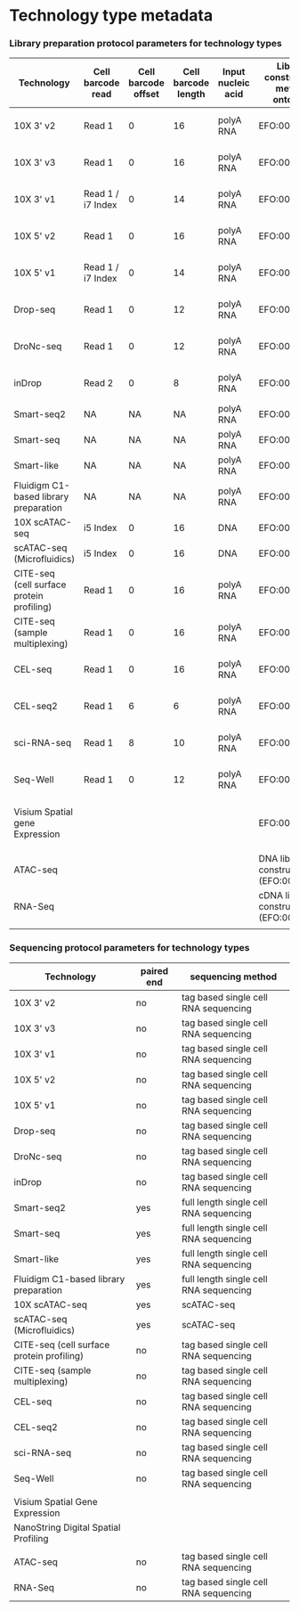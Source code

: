 # Technology type metadata


### Library preparation protocol parameters for technology types


| Technology                                 | Cell barcode read | Cell barcode offset | Cell barcode length | Input nucleic acid | Library construction method ontology       | End bias    | Primer  | strand    | Umi barcode read | Umi barcode offset | Umi barcode length |
|--------------------------------------------|-------------------|---------------------|---------------------|--------------------|--------------------------------------------------|-------------|---------|-----------|------------------|--------------------|--------------------|
| 10X 3' v2                                  | Read 1            | 0                   | 16                  | polyA RNA          | EFO:0009899                                      | 3 prime tag | poly-dT | first     | Read 1           | 16                 | 10                 |
| 10X 3' v3                                  | Read 1            | 0                   | 16                  | polyA RNA          | EFO:0009922                                      | 3 prime tag | poly-dT | first     | Read 1           | 16                 | 12                 |
| 10X 3' v1                                  | Read 1 / i7 Index | 0                   | 14                  | polyA RNA          | EFO:0009901                                      | 3 prime tag | poly-dT | first     | Read 1 / Read 2  | 14                 | 10                 |
| 10X 5' v2                                  | Read 1            | 0                   | 16                  | polyA RNA          | EFO:0009900                                      | 5 prime tag | poly-dT | first     | Read 1           | 16                 | 10                 |
| 10X 5' v1                                  | Read 1 / i7 Index | 0                   | 14                  | polyA RNA          | EFO:0011025                                      | 5 prime tag | poly-dT | first     | Read 1           | 14                 | 10                 |
| Drop-seq                                   | Read 1            | 0                   | 12                  | polyA RNA          | EFO:0008722                                      | 3 prime tag | poly-dT | first     | Read 1           | 12                 | 8                  |
| DroNc-seq                                  | Read 1            | 0                   | 12                  | polyA RNA          | EFO:0008720                                      | 3 prime tag | poly-dT | first     | Read 1           | 12                 | 8                  |
| inDrop                                     | Read 2            | 0                   | 8                   | polyA RNA          | EFO:0008780                                      | 3 prime tag | poly-dT | first     | Read 2           | 8                  | 6                  |
| Smart-seq2                                 | NA                | NA                  | NA                  | polyA RNA          | EFO:0008931                                      | full length | poly-dT | unstranded| NA               | NA                 | NA                 |   
| Smart-seq                                  | NA                | NA                  | NA                  | polyA RNA          | EFO:0008930                                      | full length | poly-dT | unstranded| NA               | NA                 | NA                 |
| Smart-like                                 | NA                | NA                  | NA                  | polyA RNA          | EFO:0010184                                      | full length | poly-dT | unstranded| NA               | NA                 | NA                 |
| Fluidigm C1-based library preparation      | NA                | NA                  | NA                  | polyA RNA          | EFO:0010058                                      | full length | poly-dT | unstranded| NA               | NA                 | NA                 |
| 10X scATAC-seq                             | i5 Index          | 0                   | 16                  | DNA                | EFO:0030007                                      | full length | random  | unstranded| NA               | NA                 | NA                 |
| scATAC-seq (Microfluidics)                 | i5 Index          | 0                   | 16                  | DNA                | EFO:0008904                                      | full length | random  | unstranded| NA               | NA                 | NA                 |
| CITE-seq (cell surface protein profiling)  | Read 1            | 0                   | 16                  | polyA RNA          | EFO:0030008                                      | 3 prime tag | poly-dT | first     | Read 1           | 16                 | 12                 |
| CITE-seq (sample multiplexing)             | Read 1            | 0                   | 16                   | polyA RNA         | EFO:0030009                                      | 3 prime tag | poly-dT | first     | Read 1           | 16                 | 12                 |
| CEL-seq                                    | Read 1            | 0                   | 16                  | polyA RNA          | EFO:0009294                                      | 3 prime tag | poly-dT | first     | Read 1           | 16                 | 12                 |
| CEL-seq2                                   | Read 1            | 6                   | 6                   | polyA RNA          | EFO:0010010                                      | 3 prime tag | poly-dT | first     | Read 1           | 0                  | 6                  |
| sci-RNA-seq                                | Read 1            | 8                   | 10                  | polyA RNA          | EFO:0010550                                      | 3 prime tag | poly-dT | first     | Read 1           | 0                  | 8                  |
| Seq-Well                                   | Read 1            | 0                   | 12                  | polyA RNA          | EFO:0008919                                      | 3 prime tag | poly-dT | first     | Read 1           | 12                 | 8                  |
|                                            |                   |                     |                     |          
                                   |             |         |           |                  |                    |                    |
| Visium Spatial gene Expression             |                   |                     |                     |                    | EFO:0010961
                                   |             |         |           |                  |                    |                    |
|                                            |                   |                     |                     |          
                                   |             |         |           |                  |                    |                    |
| ATAC-seq                                   |                   |                     |                     |                    | DNA library construction (EFO:0010172)         |             |         |           |                  |                    |                    |
| RNA-Seq                                    |                   |                     |                     |                    | cDNA library construction (EFO:0004187)
                                   |             |         |           |                  |                    |                    |

### Sequencing protocol parameters for technology types

| Technology                                 | paired end  | sequencing method                |
|--------------------------------------------|-------------|----------------------------------|
| 10X 3' v2                                  | no          | tag based single cell RNA sequencing   | EFO:0008440   |                    
| 10X 3' v3                                  | no          | tag based single cell RNA sequencing   | EFO:0008440   |                  
| 10X 3' v1                                  | no          | tag based single cell RNA sequencing   | EFO:0008440   |                         
| 10X 5' v2                                  | no          | tag based single cell RNA sequencing   | EFO:0008440   |                          
| 10X 5' v1                                  | no          | tag based single cell RNA sequencing   | EFO:0008440   |   
| Drop-seq                                   | no          | tag based single cell RNA sequencing   | EFO:0008440   |
| DroNc-seq                                  | no          | tag based single cell RNA sequencing   | EFO:0008440   |                             
| inDrop                                     | no          | tag based single cell RNA sequencing   | EFO:0008440   |            
| Smart-seq2                                 | yes         | full length single cell RNA sequencing | EFO:0008441   |         
| Smart-seq                                  | yes         | full length single cell RNA sequencing | EFO:0008441   |                
| Smart-like                                 | yes         | full length single cell RNA sequencing | EFO:0008441   |                   
| Fluidigm C1-based library preparation      | yes         | full length single cell RNA sequencing | EFO:0008441   |     
| 10X scATAC-seq                             | yes         | scATAC-seq                             | EFO:0010891   |
| scATAC-seq (Microfluidics)                 | yes         | scATAC-seq                             | EFO:0010891   |
| CITE-seq (cell surface protein profiling)  | no          | tag based single cell RNA sequencing   | EFO:0008440   |      
| CITE-seq (sample multiplexing)             | no          | tag based single cell RNA sequencing   | EFO:0008440   |    
| CEL-seq                                    | no          | tag based single cell RNA sequencing   | EFO:0008440   |                       
| CEL-seq2                                   | no          | tag based single cell RNA sequencing   | EFO:0008440   |    
| sci-RNA-seq                                | no          | tag based single cell RNA sequencing   | EFO:0008440   |   
| Seq-Well                                   | no          | tag based single cell RNA sequencing   | EFO:0008440   |
|                                            |             |                                        |               |
| Visium Spatial Gene Expression             |             |                                        | EFO:0010961   |
| NanoString Digital Spatial Profiling       |             |                                        | EFO:0030029   |
|                                            |             |                                        |               |
| ATAC-seq                                   | no          | tag based single cell RNA sequencing   | EFO:0007045   |
| RNA-Seq                                    | no          | tag based single cell RNA sequencing   | EFO:0008896   |
